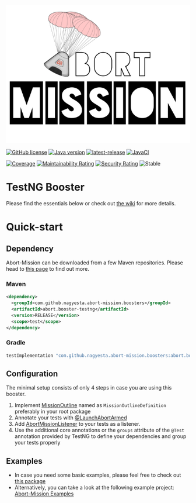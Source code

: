 ![Abort-Mission](../../.github/assets/Abort-Mission-logo_export_transparent_640.png)

[![GitHub license](https://img.shields.io/github/license/nagyesta/abort-mission?color=informational)](https://raw.githubusercontent.com/nagyesta/abort-mission/main/LICENSE)
[![Java version](https://img.shields.io/badge/Java%20version-17-yellow?logo=java)](https://img.shields.io/badge/Java%20version-17-yellow?logo=java)
[![latest-release](https://img.shields.io/github/v/tag/nagyesta/abort-mission?color=blue&logo=git&label=releases&sort=semver)](https://github.com/nagyesta/abort-mission/releases)
[![JavaCI](https://img.shields.io/github/actions/workflow/status/nagyesta/abort-mission/gradle.yml?logo=github&branch=main)](https://github.com/nagyesta/abort-mission/actions/workflows/gradle.yml)

[![Coverage](https://sonarcloud.io/api/project_badges/measure?project=nagyesta_abort-mission&metric=coverage)](https://sonarcloud.io/summary/new_code?id=nagyesta_abort-mission)
[![Maintainability Rating](https://sonarcloud.io/api/project_badges/measure?project=nagyesta_abort-mission&metric=sqale_rating)](https://sonarcloud.io/summary/new_code?id=nagyesta_abort-mission)
[![Security Rating](https://sonarcloud.io/api/project_badges/measure?project=nagyesta_abort-mission&metric=security_rating)](https://sonarcloud.io/summary/new_code?id=nagyesta_abort-mission)
![[Stable](https://img.shields.io/badge/Maturity-stable-green)](https://img.shields.io/badge/Maturity-stable-green)

# TestNG Booster

Please find the essentials below or check out [the wiki](https://github.com/nagyesta/abort-mission/wiki) for more details.

# Quick-start

## Dependency

Abort-Mission can be downloaded from a few Maven repositories. Please head to
[this page](https://github.com/nagyesta/abort-mission/wiki/Configuring-our-repository-for-your-build-system)
to find out more.

### Maven

```xml
<dependency>
  <groupId>com.github.nagyesta.abort-mission.boosters</groupId>
  <artifactId>abort.booster-testng</artifactId>
  <version>RELEASE</version>
  <scope>test</scope>
</dependency>
```


### Gradle

```groovy
testImplementation "com.github.nagyesta.abort-mission.boosters:abort.booster-testng:+"
```

## Configuration

The minimal setup consists of only 4 steps in case you are using this booster.

1. Implement [MissionOutline](../../mission-control/src/main/java/com/github/nagyesta/abortmission/core/outline/MissionOutline.java) named as `MissionOutlineDefinition`
   preferably in your root package
2. Annotate your tests with [@LaunchAbortArmed](./src/main/java/com/github/nagyesta/abortmission/booster/testng/annotation/LaunchAbortArmed.java)
3. Add [AbortMissionListener](./src/main/java/com/github/nagyesta/abortmission/booster/testng/listener/AbortMissionListener.java) to your tests as a listener.
4. Use the additional core annotations or the `groups` attribute of the `@Test` annotation provided by TestNG to define your dependencies and group your tests properly

## Examples

- In case you need some basic examples, please feel free to check out [this package](./src/test/java/com/github/nagyesta/abortmission/booster/testng)
- Alternatively, you can take a look at the following example project: [Abort-Mission Examples](https://github.com/nagyesta/abort-mission-examples)
